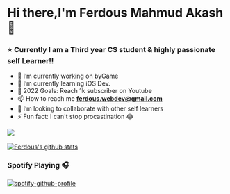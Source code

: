 # Hi there,I'm  Ferdous Mahmud Akash 👋

### ⭐  Currently I am a Third year CS student & highly passionate self Learner!!

- 🔭 I’m currently working on byGame
- 🌱 I’m currently learning iOS Dev.
- 🥅 2022 Goals: Reach 1k subscriber on Youtube 
- 📫 How to reach me **ferdous.webdev@gmail.com**
- 👯 I’m looking to collaborate with other self learners
- ⚡ Fun fact: I can't stop procastination 😂


<a href="https://github.com/ferdous-mahmud/github-readme-stats">
  <img align="center" src="https://github-readme-stats.anuraghazra1.vercel.app/api/top-langs/?username=ferdous-mahmud&layout=compact&theme=material-palenight" />
</a>

<br />
<br />

<a href="https://github.com/ferdous-mahmud/github-readme-stats">
  <img align="center" src="https://github-readme-stats.anuraghazra1.vercel.app/api?username=ferdous-mahmud&show_icons=true&include_all_commits=true&theme=material-palenight" alt="Ferdous's github stats" />
</a>

### Spotify Playing 🎧

[![spotify-github-profile](https://spotify-github-profile.vercel.app/api/view?uid=31gf2qsxksnvtz5jbcy24uje3him&cover_image=true&theme=novatorem)](https://github.com/ferdous-mahmud/spotify-github-profile)


